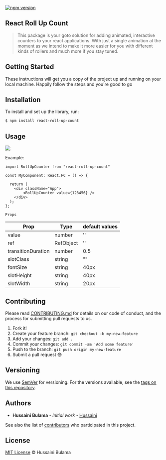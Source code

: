 [![npm version](https://badge.fury.io/js/react-roll-up-count.svg)](//npmjs.com/package/react-roll-up-count)
<!-- [![code style: prettier](https://img.shields.io/badge/code_style-prettier-ff69b4.svg?style=flat-square)](https://github.com/prettier/prettier) -->

## React Roll Up Count

> This package is your goto solution for adding animated, interactive counters to your react applications. With just a single animation at the moment as we intend to make it more easier for you with different kinds of rollers and much more if you stay tuned.

<!-- ## Prerequisites

This project requires NodeJS (version 8 or later) and NPM.
[Node](http://nodejs.org/) and [NPM](https://npmjs.org/) are really easy to install.
To make sure you have them available on your machine,
try running the following command.

```sh
$ npm -v && node -v
6.4.1
v8.16.0
``` -->
<!-- 
## Table of contents

- [Project Name](#react-roll-up-count)
  - [Prerequisites](#prerequisites)
  - [Table of contents](#table-of-contents)
  - [Getting Started](#getting-started)
  - [Installation](#installation)
  - [Usage](#usage)
    - [Serving the app](#serving-the-app)
    - [Running the tests](#running-the-tests)
    - [Building a distribution version](#building-a-distribution-version)
    - [Serving the distribution version](#serving-the-distribution-version)
  - [API](#api)
    - [useBasicFetch](#usebasicfetch)
      - [Options](#options)
    - [fetchData](#fetchdata)
  - [Contributing](#contributing)
  - [Credits](#credits)
  - [Built With](#built-with)
  - [Versioning](#versioning)
  - [Authors](#authors)
  - [License](#license) -->

## Getting Started

These instructions will get you a copy of the project up and running on your local machine. Happily follow the steps and you're good to go

## Installation

<!-- **BEFORE YOU INSTALL:** please read the [prerequisites](#prerequisites)

Start with cloning this repo on your local machine:

```sh
$ git clone https://github.com/ORG/PROJECT.git
$ cd PROJECT
``` -->

To install and set up the library, run:

```sh
$ npm install react-roll-up-count
```

<!-- Or if you prefer using Yarn:

```sh
$ yarn add --dev react-roll-up-count
``` -->

## Usage

![](https://github.com/hussainibulama/react-roll-up-counter/blob/main/src/assets/sample.gif)
<!-- ### Serving the app

```sh
$ npm start
```

### Running the tests

```sh
$ npm test
```

### Building a distribution version

```sh
$ npm run build
```

This task will create a distribution version of the project
inside your local `dist/` folder

### Serving the distribution version

```sh
$ npm run serve:dist
```

This will use `lite-server` for servign your already
generated distribution version of the project.

*Note* this requires
[Building a distribution version](#building-a-distribution-version) first. -->

<!-- ## API

### useBasicFetch

```js
useBasicFetch(url: string = '', delay: number = 0)
```

Supported options and result fields for the `useBasicFetch` hook are listed below. -->

<!-- #### Options -->

<!-- `url`

| Type | Default value |
| --- | --- |
| string | '' |

If present, the request will be performed as soon as the component is mounted -->

Example:

```tsx
import RollUpCounter from "react-roll-up-count"

const MyComponent: React.FC = () => {

  return (
    <div className="App">
        <RollUpCounter value={123456} />
    </div>
  );
};
```

`Props`

| Prop | Type | default values |
| --- | --- | --- |
| value | number | '' |
| ref | RefObject | '' |
| transitionDuration | number | 0.5 |
| slotClass | string | "" |
| fontSize | string | 40px |
| slotHeight | string | 40px |
| slotWidth | string | 20px |
<!-- If present, the request will be delayed by the given amount of time

Example:

```tsx
type Joke = {
  value: {
    id: number;
    joke: string;
  };
};

const MyComponent: React.FC = () => {
  const { data, error, loading } = useBasicFetch<Joke>('https://api.icndb.com/jokes/random', 2000);

  if (error) {
    return <p>Error</p>;
  }

  if (loading) {
    return <p>Loading...</p>;
  }

  return (
    <div className="App">
      <h2>Chuck Norris Joke of the day</h2>
      {data && data.value && <p>{data.value.joke}</p>}
    </div>
  );
};
``` -->
<!-- 
### fetchData

```js
fetchData(url: string)
```

Perform an asynchronous http request against a given url

```tsx
type Joke = {
  value: {
    id: number;
    joke: string;
  };
};

const ChuckNorrisJokes: React.FC = () => {
  const { data, fetchData, error, loading } = useBasicFetch<Joke>();
  const [jokeId, setJokeId] = useState(1);

  useEffect(() => {
    fetchData(`https://api.icndb.com/jokes/${jokeId}`);
  }, [jokeId, fetchData]);

  const handleNext = () => setJokeId(jokeId + 1);

  if (error) {
    return <p>Error</p>;
  }

  const jokeData = data && data.value;

  return (
    <div className="Comments">
      {loading && <p>Loading...</p>}
      {!loading && jokeData && (
        <div>
          <p>Joke ID: {jokeData.id}</p>
          <p>{jokeData.joke}</p>
        </div>
      )}
      {!loading && jokeData && !jokeData.joke && <p>{jokeData}</p>}
      <button disabled={loading} onClick={handleNext}>
        Next Joke
      </button>
    </div>
  );
};
``` -->

## Contributing

Please read [CONTRIBUTING.md](CONTRIBUTING.md) for details on our code of conduct, and the process for submitting pull requests to us.

1.  Fork it!
2.  Create your feature branch: `git checkout -b my-new-feature`
3.  Add your changes: `git add .`
4.  Commit your changes: `git commit -am 'Add some feature'`
5.  Push to the branch: `git push origin my-new-feature`
6.  Submit a pull request :sunglasses:

<!-- ## Credits

TODO: Write credits

## Built With

* Dropwizard - Bla bla bla
* Maven - Maybe
* Atom - ergaerga
* Love -->

## Versioning

We use [SemVer](http://semver.org/) for versioning. For the versions available, see the [tags on this repository](https://github.com/hussainibulama/react-roll-up-counter/tags).

## Authors

* **Hussaini Bulama** - *Initial work* - [Hussaini](https://github.com/hussainibulama)

See also the list of [contributors](https://github.com/hussainibulama/react-roll-up-counter.git) who participated in this project.

## License

[MIT License](https://andreasonny.mit-license.org/2019) © Hussaini Bulama